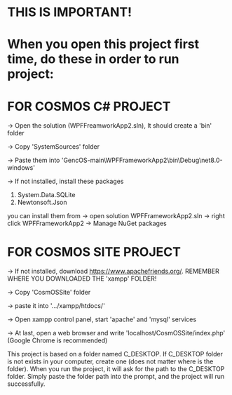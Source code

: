 # THIS IS IMPORTANT!
# When you open this project first time, do these in order to run project:

# FOR COSMOS C# PROJECT
-> Open the solution (WPFFreamworkApp2.sln), It should create a 'bin' folder

-> Copy 'SystemSources' folder

-> Paste them into 'GencOS-main\WPFFrameworkApp2\bin\Debug\net8.0-windows'

-> If not installed, install these packages 
1) System.Data.SQLite
2) Newtonsoft.Json

you can install them from -> open solution WPFFrameworkApp2.sln -> right click WPFFrameworkApp2 -> Manage NuGet packages

# FOR COSMOS SITE PROJECT

-> If not installed, download https://www.apachefriends.org/. REMEMBER WHERE YOU DOWNLOADED THE 'xampp' FOLDER!

-> Copy 'CosmOSSite' folder

-> paste it into '.../xampp/htdocs/'

-> Open xampp control panel, start 'apache' and 'mysql' services

-> At last, open a web browser and write 'localhost/CosmOSSite/index.php' (Google Chrome is recommended)


This project is based on a folder named C_DESKTOP. If C_DESKTOP folder is not exists in your computer, create one (does not matter where is the folder). When you run the project, it will ask for the path to the C_DESKTOP folder. Simply paste the folder path into the prompt, and the project will run successfully.